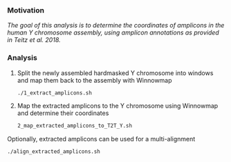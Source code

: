 ### Motivation

_The goal of this analysis is to determine the coordinates of amplicons in the human Y chromosome assembly, using amplicon annotations as provided in Teitz et al. 2018._

### Analysis

1. Split the newly assembled hardmasked Y chromosome into windows and map them back to the assembly with Winnowmap 
   ```sh
   ./1_extract_amplicons.sh
   ```
2. Map the extracted amplicons to the Y chromosome using Winnowmap and determine their coordinates
   ```sh
   2_map_extracted_amplicons_to_T2T_Y.sh
   ```

Optionally, extracted amplicons can be used for a multi-alignment
   ```sh
   ./align_extracted_amplicons.sh
   ```